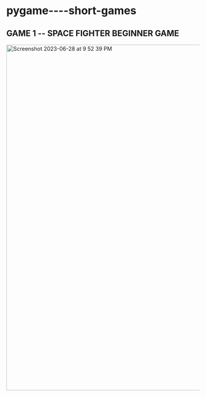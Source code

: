 # pygame----short-games

## GAME 1 -- SPACE FIGHTER BEGINNER GAME

<img width="903" alt="Screenshot 2023-06-28 at 9 52 39 PM" src="https://github.com/abrartarafder/pygame----short-games/assets/95165049/3cce1363-20cb-4fa9-8511-118902e14f70">
